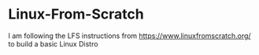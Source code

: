 # Linux-From-Scratch
I am following the LFS instructions from  https://www.linuxfromscratch.org/ to build a basic Linux Distro 
